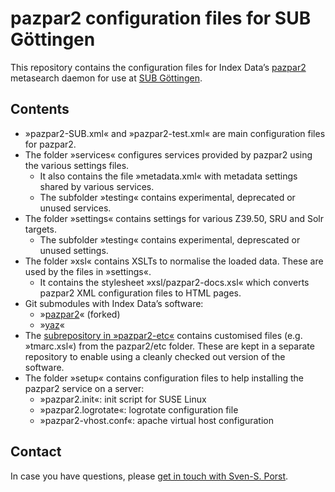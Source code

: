 # pazpar2 configuration files for SUB Göttingen

This repository contains the configuration files for Index Data’s [pazpar2](http://www.indexdata.com/pazpar2/) metasearch daemon for use at [SUB Göttingen](http://www.sub.uni-goettingen.de). 


## Contents
* »pazpar2-SUB.xml« and »pazpar2-test.xml« are main configuration files for pazpar2.
* The folder »services« configures services provided by pazpar2 using the various settings files.
	* It also contains the file »metadata.xml« with metadata settings shared by various services.
	* The subfolder »testing« contains experimental, deprecated or unused services.
* The folder »settings« contains settings for various Z39.50, SRU and Solr targets.
	* The subfolder »testing« contains experimental, deprescated or unused settings.
* The folder »xsl« contains XSLTs to normalise the loaded data. These are used by the files in »settings«.
	* It contains the stylesheet »xsl/pazpar2-docs.xsl« which converts pazpar2 XML configuration files to HTML pages.
* Git submodules with Index Data’s software:
	* »[pazpar2](https://github.com/subugoe/pazpar2-SUB)« (forked)
	* »[yaz](http://git.indexdata.com/?p=yaz.git)«
* The [subrepository in »pazpar2-etc«](https://github.com/subugoe/pazpar2-etc) contains customised files (e.g. »tmarc.xsl«) from the pazpar2/etc folder. These are kept in a separate repository to enable using a cleanly checked out version of the software.
* The folder »setup« contains configuration files to help installing the pazpar2 service on a server:
	* »pazpar2.init«: init script for SUSE Linux
	* »pazpar2.logrotate«: logrotate configuration file
	* »pazpar2-vhost.conf«: apache virtual host configuration

## Contact
In case you have questions, please [get in touch with Sven-S. Porst](mailto:porst@sub.uni-goettingen.de?subject=pazpar2).

